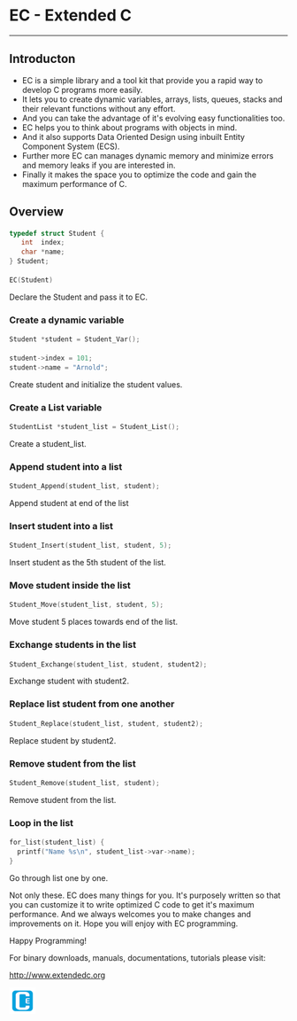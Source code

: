 # EC - Extended C
<hr>
  
## Introducton

 * EC is a simple library and a tool kit that provide you a rapid way to develop C programs more easily.
 * It lets you to create dynamic variables, arrays, lists, queues, stacks and their relevant functions without any effort.
 * And you can take the advantage of it's evolving easy functionalities too.
 * EC helps you to think about programs with objects in mind.
 * And it also supports Data Oriented Design using inbuilt Entity Component System (ECS).
 * Further more EC can manages dynamic memory and minimize  errors and memory leaks if you are interested in.
 * Finally it makes the space you to optimize the code and gain the maximum performance of C.

## Overview

```c
typedef struct Student {
   int  index;
   char *name;
} Student;

EC(Student)
```
Declare the Student and pass it to EC.  

### Create a dynamic variable
```c
Student *student = Student_Var();

student->index = 101;
student->name = "Arnold";
```
Create student and initialize the student values.  

### Create a List variable

```c
StudentList *student_list = Student_List();
```
Create a student_list.  

### Append student into a list
```c
Student_Append(student_list, student);
```
Append student at end of the list  

### Insert student into a list
```c
Student_Insert(student_list, student, 5);
```

Insert student as the 5th student of the list. 

### Move student inside the list

```c
Student_Move(student_list, student, 5);
```
Move student 5 places towards end of the list.  

### Exchange students in the list
```c
Student_Exchange(student_list, student, student2);
```
Exchange student with student2.  

### Replace list student from one another
```c
Student_Replace(student_list, student, student2);
```
Replace student by student2.  

### Remove student from the list

```c
Student_Remove(student_list, student);
```
Remove student from the list.  

### Loop in the list

```c
for_list(student_list) {
  printf("Name %s\n", student_list->var->name);
}
```
Go through list one by one.  

Not only these. EC does many things for you. It's purposely written so that you can customize it to write optimized C code to get it's maximum performance. And we always welcomes you to make changes and improvements on it. Hope you will enjoy with EC programming.  
  
Happy Programming!
  
For binary downloads, manuals, documentations, tutorials please visit:  

<http://www.extendedc.org>  

![Logo, Extended C logo ](ec.png)  

